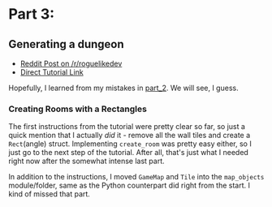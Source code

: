 # Part 3: 
## Generating a dungeon

- [Reddit Post on /r/roguelikedev](https://www.reddit.com/r/roguelikedev/comments/8twiwa/roguelikedev_does_the_complete_roguelike_tutorial/)
- [Direct Tutorial Link](http://rogueliketutorials.com/libtcod/3)

Hopefully, I learned from my mistakes in [part_2](../part_2). We will see, I guess.

### Creating Rooms with a Rectangles

The first instructions from the tutorial were pretty clear so far, so just a quick mention that I actually _did_ it - remove all the wall tiles and create a `Rect`(angle) struct. Implementing `create_room` was pretty easy either, so I just go to the next step of the tutorial. After all, that's just what I needed right now after the somewhat intense last part.

In addition to the instructions, I moved `GameMap` and `Tile` into the `map_objects` module/folder, same as the Python counterpart did right from the start. I kind of missed that part.

